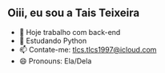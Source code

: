 ## Oiii, eu sou a Tais Teixeira



- 🔭 Hoje trabalho com back-end
- 🌱 Estudando Python
- 📫 Contate-me: tlcs.tlcs1997@icloud.com
- 😄 Pronouns: Ela/Dela



